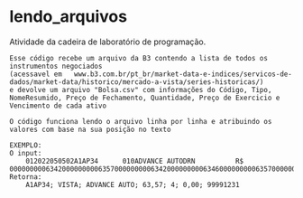 # lendo_arquivos
Atividade da cadeira de laboratório de programação.

    Esse código recebe um arquivo da B3 contendo a lista de todos os instrumentos negociados
    (acessavel em   www.b3.com.br/pt_br/market-data-e-indices/servicos-de-dados/market-data/historico/mercado-a-vista/series-historicas/)
    e devolve um arquivo "Bolsa.csv" com informações do Código, Tipo, NomeResumido, Preço de Fechamento, Quantidade, Preço de Exercicio e Vencimento de cada ativo
    
    O código funciona lendo o arquivo linha por linha e atribuindo os valores com base na sua posição no texto
    
    EXEMPLO:
    O input:
        012022050502A1AP34      010ADVANCE AUTODRN          R$  000000000634200000000063570000000006342000000000634600000000063570000000000000000000000000000003000000000000000004000000000000025385000000000000009999123100000010000000000000BRA1APBDR001110
    Retorna:    
        A1AP34; VISTA; ADVANCE AUTO; 63,57; 4; 0,00; 99991231
